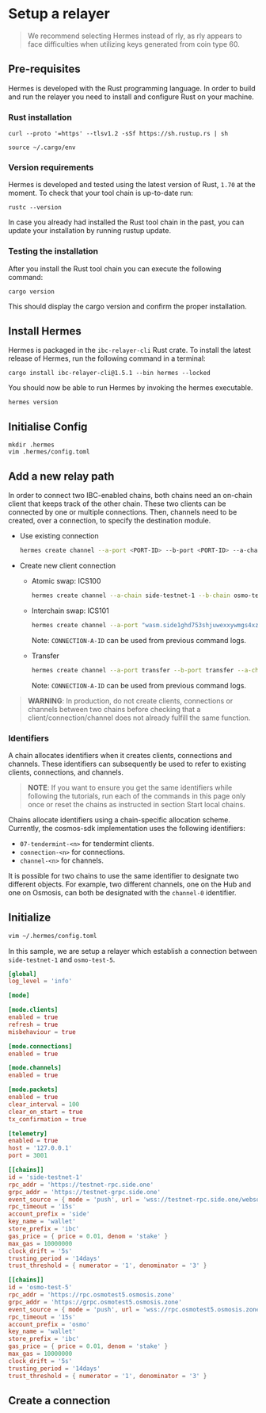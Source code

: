 # Setup a relayer

> We recommend selecting Hermes instead of rly, as rly appears to face difficulties when utilizing keys generated from coin type 60.

## Pre-requisites
Hermes is developed with the Rust programming language. In order to build and run the relayer you need to install and configure Rust on your machine.

### Rust installation
```shell
curl --proto '=https' --tlsv1.2 -sSf https://sh.rustup.rs | sh
```

```shell
source ~/.cargo/env
```

### Version requirements
Hermes is developed and tested using the latest version of Rust, `1.70` at the moment. To check that your tool chain is up-to-date run:

```shell
rustc --version
```
In case you already had installed the Rust tool chain in the past, you can update your installation by running rustup update.

### Testing the installation
After you install the Rust tool chain you can execute the following command:
```shell
cargo version
```
This should display the cargo version and confirm the proper installation.

## Install Hermes
Hermes is packaged in the `ibc-relayer-cli` Rust crate. To install the latest release of Hermes, run the following command in a terminal:
```shell
cargo install ibc-relayer-cli@1.5.1 --bin hermes --locked
```
You should now be able to run Hermes by invoking the hermes executable.
```shell
hermes version
```

## Initialise Config
```shell
mkdir .hermes
vim .hermes/config.toml
```

## Add a new relay path
In order to connect two IBC-enabled chains, both chains need an on-chain client that keeps track of the other chain. These two clients can be connected by one or multiple connections. Then, channels need to be created, over a connection, to specify the destination module.

- Use existing connection
    ```sh
    hermes create channel --a-port <PORT-ID> --b-port <PORT-ID> --a-chain <CHAIN-A-ID> --a-connection <CONNECTION-A-ID>
    ```
- Create new client connection
    - Atomic swap: ICS100
        ```sh
        hermes create channel --a-chain side-testnet-1 --b-chain osmo-test-5 --a-port "wasm.side1eyfccmjm6732k7wp4p6gdjwhxjwsvje44j0hfx8nkgrm8fs7vqfstzz0ej"  --b-port "wasm.osmo18z2ge4vfvnh3wj2yz9f92q9azdrhjf84vct6yzesgcdkp6j2579qxsplh8" --new-client-connection --chan-version "ics100-1"
        ```

    - Interchain swap: ICS101
        ```sh
        hermes create channel --a-port "wasm.side1ghd753shjuwexxywmgs4xz7x2q732vcnkm6h2pyv9s6ah3hylvrqs4af7r" --b-port "wasm.osmo1ekyf3lqyrjep0syhwxgkgqfzqrjthtt83g7lvkmqurlkjxjj45hq8dcag3" --a-chain side-testnet-1 --a-connection <CONNECTION-A-ID> --chan-version "ics101-1"
        ```
        Note: `CONNECTION-A-ID` can be used from previous command logs.

    - Transfer
        ```sh
       hermes create channel --a-port transfer --b-port transfer --a-chain side-testnet-1 --a-connection <CONNECTION-A-ID>
        ```
        Note: `CONNECTION-A-ID` can be used from previous command logs.

> **WARNING**: In production, do not create clients, connections or channels between two chains before checking that a client/connection/channel does not already fulfill the same function.


### Identifiers
A chain allocates identifiers when it creates clients, connections and channels. These identifiers can subsequently be used to refer to existing clients, connections, and channels.

> **NOTE**: If you want to ensure you get the same identifiers while following the tutorials, run each of the commands in this page only once or reset the chains as instructed in section Start local chains.

Chains allocate identifiers using a chain-specific allocation scheme. Currently, the cosmos-sdk implementation uses the following identifiers:

 - `07-tendermint-<n>` for tendermint clients.
 - `connection-<n>` for connections.
 - `channel-<n>` for channels.

It is possible for two chains to use the same identifier to designate two different objects. For example, two different channels, one on the Hub and one on Osmosis, can both be designated with the `channel-0` identifier.

## Initialize
```sh 
vim ~/.hermes/config.toml
```
In this sample, we are setup a relayer which establish a connection between `side-testnet-1` and `osmo-test-5`.
```toml
[global]
log_level = 'info'

[mode]

[mode.clients]
enabled = true
refresh = true
misbehaviour = true

[mode.connections]
enabled = true

[mode.channels]
enabled = true

[mode.packets]
enabled = true
clear_interval = 100
clear_on_start = true
tx_confirmation = true

[telemetry]
enabled = true
host = '127.0.0.1'
port = 3001

[[chains]]
id = 'side-testnet-1'
rpc_addr = 'https://testnet-rpc.side.one'
grpc_addr = 'https://testnet-grpc.side.one'
event_source = { mode = 'push', url = 'wss://testnet-rpc.side.one/websocket', batch_delay = '500ms' }
rpc_timeout = '15s'
account_prefix = 'side'
key_name = 'wallet'
store_prefix = 'ibc'
gas_price = { price = 0.01, denom = 'stake' }
max_gas = 10000000
clock_drift = '5s'
trusting_period = '14days'
trust_threshold = { numerator = '1', denominator = '3' }

[[chains]]
id = 'osmo-test-5'
rpc_addr = 'https://rpc.osmotest5.osmosis.zone'
grpc_addr = 'https://grpc.osmotest5.osmosis.zone'
event_source = { mode = 'push', url = 'wss://rpc.osmotest5.osmosis.zone/websocket', batch_delay = '500ms' }
rpc_timeout = '15s'
account_prefix = 'osmo'
key_name = 'wallet'
store_prefix = 'ibc'
gas_price = { price = 0.01, denom = 'stake' }
max_gas = 10000000
clock_drift = '5s'
trusting_period = '14days'
trust_threshold = { numerator = '1', denominator = '3' }


```

## Create a connection
